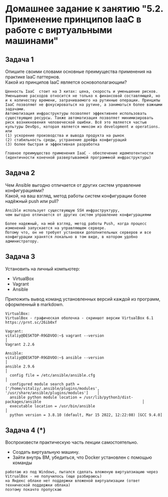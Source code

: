 # Домашнее задание к занятию "5.2. Применение принципов IaaC в работе с виртуальными машинами"


## Задача 1
Опишите своими словами основные преимущества применения на практике IaaC паттернов.  
Какой из принципов IaaC является основополагающим?  
```
Ценность IaaC  стоит на 3 китах: цена, скорость и уменьшение рисков. Уменьшение расходов относится не только к финансовой составляющей, но и к количеству времени, затрачиваемого на рутинные операции. Принципы IaaC позволяют не фокусироваться на рутине, а заниматься более важными задачами. 
Автоматизация инфраструктуры позволяет эффективнее использовать существующие ресурсы. Также автоматизация позволяет минимизировать риск возникновения человеческой ошибки. Всё это является частью культуры DevOps, которая является миксом из development и operations.
или
(1) ускорение производства и вывода продукта на рынок
(2) стабильность среды, устранение дрейфа конфигураций
(3) более быстрая и эффективная разработка

Главное преимущество применения IaaC - обеспечение идемпотентности (идентичности конечной развертываемой программной инфраструктуры)
```

## Задача 2
Чем Ansible выгодно отличается от других систем управление конфигурациями?  
Какой, на ваш взгляд, метод работы систем конфигурации более надёжный push или pull?  
```
Ansible использует существующую SSH инфраструктуру, 
чем выгодно отличается от других систем управление конфигурациями

Более надежный, на мой взгляд, метод работы Push, когда процесс изменений запускается на управляющем сервере.
Потому что, он не требует установки дополнительных серверов и все конфигурации хранятся локально в том виде, в котором удобно администратору.
```

## Задача 3
Установить на личный компьютер:  
- VirtualBox   
- Vagrant  
- Ansible

Приложить вывод команд установленных версий каждой из программ, оформленный в markdown.  
```
VirtualBox:
VirtualBox - графическая оболочка - скриншот версии VirtualBox 6.1 https://prnt.sc/26ib0xf

Vagrant:
vitaliy@DESKTOP-R9GDVOO:~$ vagrant --version                                                                          │
Vagrant 2.2.6

Ansible:
vitaliy@DESKTOP-R9GDVOO:~$ ansible --version                                                                          │
ansible 2.9.6                                                                                                         │
  config file = /etc/ansible/ansible.cfg                                                                              │
  configured module search path = ['/home/vitaliy/.ansible/plugins/modules', '/usr/share/ansible/plugins/modules']    │
  ansible python module location = /usr/lib/python3/dist-packages/ansible                                             │
  executable location = /usr/bin/ansible                                                                              │
  python version = 3.8.10 (default, Mar 15 2022, 12:22:08) [GCC 9.4.0]

```

## Задача 4 (*)
Воспроизвести практическую часть лекции самостоятельно.  
- Создать виртуальную машину.  
- Зайти внутрь ВМ, убедиться, что Docker установлен с помощью команды  

```
работаю из под Windows, пытался сделать вложеную виртуалзиацию через VitrualBox - не получилось (еще разбираюсь)
на Яндекс облаке нет поддержки вложеной виртуализации (ответ технической поддержки облака)
поэтому покачто пропускаю 
```
